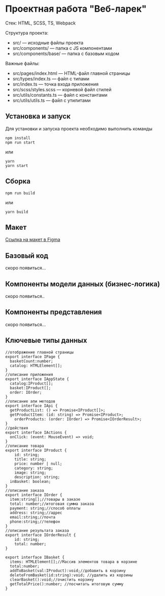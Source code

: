 # Проектная работа "Веб-ларек"

Стек: HTML, SCSS, TS, Webpack

Структура проекта:
- src/ — исходные файлы проекта
- src/components/ — папка с JS компонентами
- src/components/base/ — папка с базовым кодом

Важные файлы:
- src/pages/index.html — HTML-файл главной страницы
- src/types/index.ts — файл с типами
- src/index.ts — точка входа приложения
- src/scss/styles.scss — корневой файл стилей
- src/utils/constants.ts — файл с константами
- src/utils/utils.ts — файл с утилитами

## Установка и запуск
Для установки и запуска проекта необходимо выполнить команды

```
npm install
npm run start
```

или

```
yarn
yarn start
```
## Сборка

```
npm run build
```

или

```
yarn build
```
## Макет
[Ссылка на макет в Figma](https://www.figma.com/design/50YEgxY8IYDYj7UQu7yChb/Веб-ларёк?node-id=0-1&t=mhsSFer0H4P8Kybi-0)

## Базовый код
скоро появиться...
## Компоненты модели данных (бизнес-логика)
скоро появиться..
## Компоненты представления
скоро появиться...
## Ключевые типы данных
```
//отображение главной страницы
export interface IPage {
  basketCount:number;
  catalog: HTMLElement[];
}
//описание приложения
export interface IAppState {
  catalog:IProduct[];
  basket:IProduct[];
  order: IOrder;
}
//описание апи методов
export interface IApi {
  getProductList: () => Promise<IProduct[]>;
  getProductItem: (id: string) => Promise<IProduct>;
	orderProducts: (order: IOrder) => Promise<IOrderResult>;
}
//действия
export interface IActions {
  onClick: (event: MouseEvent) => void;
}
//описание товара
export interface IProduct {
	id: string;
	title: string;
	price: number | null;
	category: string;
	image: string;
	description: string;
  inBasket: boolean;
}
//описание заказа
export interface IOrder {
  item:string[];//товары в заказе
  total: number;//итоговая сумма заказа
  payment: string;//способ оплаты
  address: string;//адрес
  email:string;//почта
  phone:string;//телефон
}
//описание результата заказа
export interface IOrderResult {
	id: string;
	total: number;
}

export interface IBasket {
  items: HTMLElement[];//Массив элементов товара в корзине
  total:number;
  addToBasket(val:IProduct):void;//добавить в корзину
  deleteFromBasket(id:string):void; //удалить из корзины
  clearBasket():void;//очистить корзину
  getTotalPrice():number; //посчитать итоговую сумму
}
```
